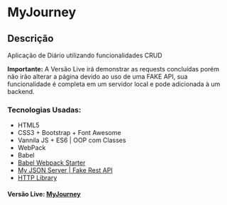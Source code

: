 # MyJourney
## Descrição 
Aplicação de Diário utilizando funcionalidades CRUD

**Importante:** A Versão Live irá demonstrar as requests concluídas porém não irão alterar a página devido ao uso de uma FAKE API, sua funcionalidade é completa em um servidor local e pode adicionada à um backend.
### Tecnologias Usadas:
* HTML5
* CSS3 + Bootstrap + Font Awesome
* Vannila JS + ES6 | OOP com Classes
* WebPack
* Babel
* [Babel Webpack Starter](https://github.com/bradtraversy/babel_webpack_starter)
* [My JSON Server | Fake Rest API](https://my-json-server.typicode.com/)
* [HTTP Library](https://github.com/juliocfgdev/http-library)
#### Versão Live: [MyJourney](https://juliocfgdev.github.io/my-journey/)
